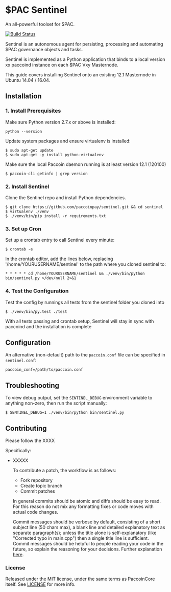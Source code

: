 # $PAC Sentinel

An all-powerful toolset for $PAC.

[![Build Status](https://travis-ci.org/paccoinpay/sentinel.svg?branch=master)](https://travis-ci.org/paccoinpay/sentinel)

Sentinel is an autonomous agent for persisting, processing and automating $PAC governance objects and tasks.

Sentinel is implemented as a Python application that binds to a local version xx paccoind instance on each $PAC Vxy Masternode.

This guide covers installing Sentinel onto an existing 12.1 Masternode in Ubuntu 14.04 / 16.04.

## Installation

### 1. Install Prerequisites

Make sure Python version 2.7.x or above is installed:

    python --version

Update system packages and ensure virtualenv is installed:

    $ sudo apt-get update
    $ sudo apt-get -y install python-virtualenv

Make sure the local Paccoin daemon running is at least version 12.1 (120100)

    $ paccoin-cli getinfo | grep version

### 2. Install Sentinel

Clone the Sentinel repo and install Python dependencies.

    $ git clone https://github.com/paccoinpay/sentinel.git && cd sentinel
    $ virtualenv ./venv
    $ ./venv/bin/pip install -r requirements.txt

### 3. Set up Cron

Set up a crontab entry to call Sentinel every minute:

    $ crontab -e

In the crontab editor, add the lines below, replacing '/home/YOURUSERNAME/sentinel' to the path where you cloned sentinel to:

    * * * * * cd /home/YOURUSERNAME/sentinel && ./venv/bin/python bin/sentinel.py >/dev/null 2>&1

### 4. Test the Configuration

Test the config by runnings all tests from the sentinel folder you cloned into

    $ ./venv/bin/py.test ./test

With all tests passing and crontab setup, Sentinel will stay in sync with paccoind and the installation is complete

## Configuration

An alternative (non-default) path to the `paccoin.conf` file can be specified in `sentinel.conf`:

    paccoin_conf=/path/to/paccoin.conf

## Troubleshooting

To view debug output, set the `SENTINEL_DEBUG` environment variable to anything non-zero, then run the script manually:

    $ SENTINEL_DEBUG=1 ./venv/bin/python bin/sentinel.py

## Contributing

Please follow the XXXX

Specifically:

* XXXXX

    To contribute a patch, the workflow is as follows:

    * Fork repository
    * Create topic branch
    * Commit patches

    In general commits should be atomic and diffs should be easy to read. For this reason do not mix any formatting fixes or code moves with actual code changes.

    Commit messages should be verbose by default, consisting of a short subject line (50 chars max), a blank line and detailed explanatory text as separate paragraph(s); unless the title alone is self-explanatory (like "Corrected typo in main.cpp") then a single title line is sufficient. Commit messages should be helpful to people reading your code in the future, so explain the reasoning for your decisions. Further explanation [here](http://chris.beams.io/posts/git-commit/).

### License

Released under the MIT license, under the same terms as PaccoinCore itself. See [LICENSE](LICENSE) for more info.
